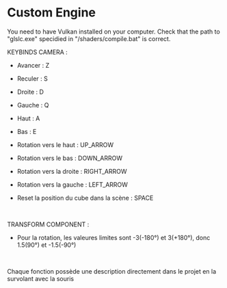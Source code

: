 # Custom Engine


You need to have Vulkan installed on your computer.
Check that the path to "glslc.exe" specidied in "/shaders/compile.bat" is correct.
<br/>


KEYBINDS CAMERA :
- Avancer : Z
- Reculer : S
- Droite : D
- Gauche : Q
- Haut : A
- Bas : E<br/>

- Rotation vers le haut : UP_ARROW
- Rotation vers le bas : DOWN_ARROW
- Rotation vers la droite : RIGHT_ARROW
- Rotation vers la gauche : LEFT_ARROW<br/>

- Reset la position du cube dans la scène : SPACE
<br/>


TRANSFORM COMPONENT :
- Pour la rotation, les valeures limites sont -3(-180°) et 3(+180°), donc 1.5(90°) et -1.5(-90°)
<br/>


Chaque fonction possède une description directement dans le projet en la survolant avec la souris
